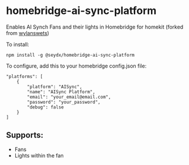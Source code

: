# homebridge-ai-sync-platform
Enables AI Synch Fans and their lights in Homebridge for homekit (forked from [wylanswets](https://github.com/wylanswets/homebridge-ai-sync-platform))

To install:

    npm install -g @seydx/homebridge-ai-sync-platform

To configure, add this to your homebridge config.json file:
    
    
    "platforms": [
        {
            "platform": "AISync",
            "name": "AISync Platform",
            "email": "your_email@email.com",
            "password": "your_password",
            "debug": false
        }
    ]


## Supports:
* Fans
* Lights within the fan
